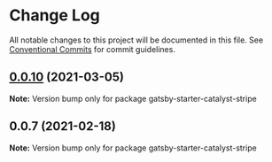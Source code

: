# Change Log

All notable changes to this project will be documented in this file.
See [Conventional Commits](https://conventionalcommits.org) for commit guidelines.

## [0.0.10](https://github.com/ehowey/gatsby-starter-catalyst-core/compare/gatsby-starter-catalyst-stripe@0.0.9...gatsby-starter-catalyst-stripe@0.0.10) (2021-03-05)

**Note:** Version bump only for package gatsby-starter-catalyst-stripe





## 0.0.7 (2021-02-18)

**Note:** Version bump only for package gatsby-starter-catalyst-stripe
